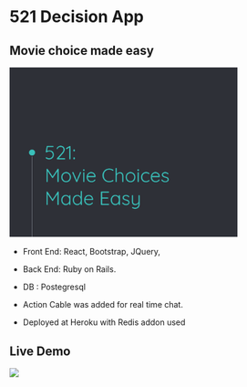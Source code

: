 # 521 Decision App

## Movie choice made easy

<img src="https://github.com/hyosunko/hyosunko.github.io/blob/master/img/Rails-521-logic.gif" width="400"></a>

- Front End: React, Bootstrap, JQuery,
- Back End: Ruby on Rails.
- DB : Postegresql

- Action Cable was added for real time chat.
- Deployed at Heroku with Redis addon used

## Live Demo

<a href="https://rails-521-app.herokuapp.com">
<img src="https://github.com/hyosunko/hyosunko.github.io/blob/master/img/Rails-521-app.gif" width="400"></a>
